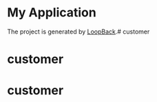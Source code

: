 # My Application

The project is generated by [LoopBack](http://loopback.io).# customer
# customer
# customer
